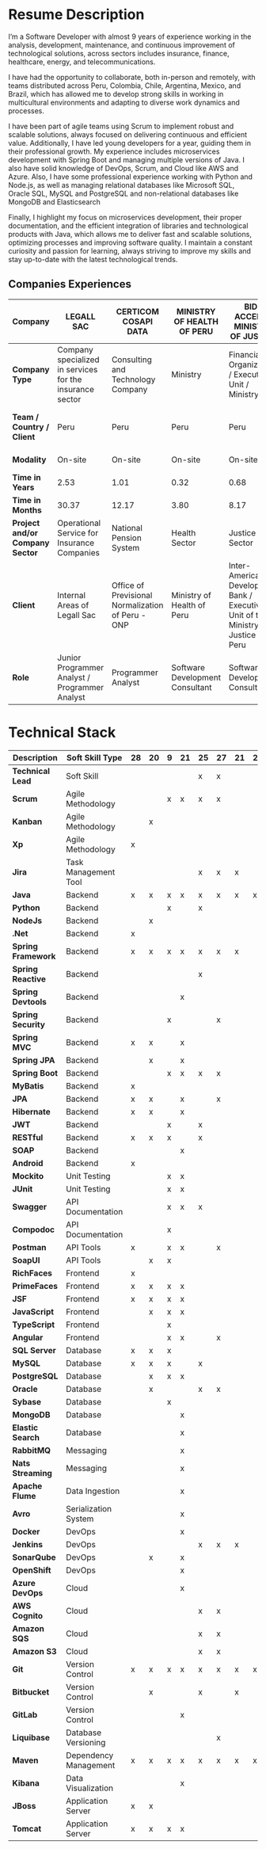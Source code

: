 # Resume Description

I’m a Software Developer with almost 9 years of experience working in the analysis, development, maintenance, and continuous improvement of technological solutions, across sectors includes insurance, finance, healthcare, energy, and telecommunications.

I have had the opportunity to collaborate, both in-person and remotely, with teams distributed across Peru, Colombia, Chile, Argentina, Mexico, and Brazil, which has allowed me to develop strong skills in working in multicultural environments and adapting to diverse work dynamics and processes.

I have been part of agile teams using Scrum to implement robust and scalable solutions, always focused on delivering continuous and efficient value. Additionally, I have led young developers for a year, guiding them in their professional growth. My experience includes microservices development with Spring Boot and managing multiple versions of Java. I also have solid knowledge of DevOps, Scrum, and Cloud  like AWS and Azure. 
Also, I have some professional experience working with Python and Node.js, as well as managing relational databases like Microsoft SQL, Oracle SQL, MySQL and PostgreSQL and non-relational databases like MongoDB and Elasticsearch
 
Finally, I highlight my focus on microservices development, their proper documentation, and the efficient integration of libraries and technological products with Java, which allows me to deliver fast and scalable solutions, optimizing processes and improving software quality. I maintain a constant curiosity and passion for learning, always striving to improve my skills and stay up-to-date with the latest technological trends.


## Companies Experiences

| **Company**                               | LEGALL SAC | CERTICOM COSAPI DATA | MINISTRY OF HEALTH OF PERU | BID / ACCEDE / MINISTRY OF JUSTICE | INDRA | NEXOS SOFTWARE | IMAGEMAKER | CONEXIA | BNP CARDIF COLOMBIA |
|-------------------------------------------|------------|----------------------|----------------------------|-----------------------------------|-------|-----------------|-----------|---------|---------------------|
| **Company Type**                          | Company specialized in services for the insurance sector | Consulting and Technology Company | Ministry | Financial Organization / Executive Unit / Ministry | Global Consulting and Technology Company | Software Factory | Technology Consultant | Software Company | Insurance Company |
| **Team / Country / Client**               | Peru       | Peru                 | Peru                       | Peru                              | Peru - Colombia | Colombia - Mexico | Chile   | Colombia - Argentina | Colombia - Brazil - Mexico - Chile |
| **Modality**                              | On-site    | On-site              | On-site                    | On-site                           | On-site - Remote | On-site - Remote | Remote | Remote | Remote |
| **Time in Years**                         | 2.53       | 1.01                 | 0.32                       | 0.68                              | 1.05  | 0.54            | 0.51      | 0.40    | 1.72               |
| **Time in Months**                        | 30.37      | 12.17                | 3.80                       | 8.17                              | 12.63 | 6.53            | 6.13      | 4.83    | 20.63              |
| **Project and/or Company Sector**        | Operational Service for Insurance Companies | National Pension System | Health Sector | Justice Sector | Energy Sector | Telecommunications Sector | Financial Sector | Health Sector | Financial Banking Sector |
| **Client**                                | Internal Areas of Legall Sac | Office of Previsional Normalization of Peru - ONP | Ministry of Health of Peru | Inter-American Development Bank / Executive Unit of the Ministry of Justice of Peru | Enel Peru and Enel Colombia | Claro Colombia | Banco Santander Chile | CONEXIA | Internal Areas of BNP CARDIF in different countries |
| **Role**                                  | Junior Programmer Analyst / Programmer Analyst | Programmer Analyst | Software Development Consultant | Software Development Consultant | Programmer Analyst | Development Analyst | Software Developer | Senior Advanced Java Developer | Senior Java Developer III |


# Technical Stack

| **Description**            | **Soft Skill Type**  | 28 | 20 | 9  | 21 | 25 | 27 | 21 | 23 | 17 | **Quantity** |
|----------------------------|----------------------|----|----|----|----|----|----|----|----|----|--------------|
| **Technical Lead**          | Soft Skill           |    |    |    |    | x  | x  |    |    |    | 2            |
| **Scrum**                   | Agile Methodology    |    |    | x  | x  | x  | x  |    |    |    | 4            |
| **Kanban**                  | Agile Methodology    |    | x  |    |    |    |    |    |    |    | 1            |
| **Xp**                      | Agile Methodology    | x  |    |    |    |    |    |    |    |    | 1            |
| **Jira**                    | Task Management Tool |    |    |    |    | x  | x  | x  |    |    | 3            |
| **Java**                    | Backend              | x  | x  | x  | x  | x  | x  | x  | x  | x  | 9            |
| **Python**                  | Backend              |    |    | x  |    | x  |    |    |    |    | 2            |
| **NodeJs**                  | Backend              |    | x  |    |    |    |    |    |    |    | 1            |
| **.Net**                    | Backend              | x  |    |    |    |    |    |    |    |    | 1            |
| **Spring Framework**        | Backend              | x  | x  | x  | x  | x  | x  | x  |    | x  | 8            |
| **Spring Reactive**         | Backend              |    |    |    |    | x  |    |    |    |    | 1            |
| **Spring Devtools**         | Backend              |    |    |    | x  |    |    |    |    |    | 1            |
| **Spring Security**         | Backend              |    |    | x  |    |    | x  |    |    |    | 2            |
| **Spring MVC**              | Backend              | x  | x  |    | x  |    |    |    |    |    | 3            |
| **Spring JPA**              | Backend              |    | x  |    | x  |    |    |    |    |    | 1            |
| **Spring Boot**             | Backend              |    |    | x  | x  | x  | x  |    |    |    | 5            |
| **MyBatis**                 | Backend              | x  |    |    |    |    |    |    |    |    | 1            |
| **JPA**                     | Backend              | x  | x  |    | x  |    | x  |    |    |    | 5            |
| **Hibernate**               | Backend              | x  | x  |    | x  |    |    |    |    |    | 4            |
| **JWT**                     | Backend              |    |    | x  |    | x  |    |    |    |    | 3            |
| **RESTful**                 | Backend              | x  | x  | x  |    | x  |    |    |    |    | 4            |
| **SOAP**                    | Backend              |    |    |    | x  |    |    |    |    |    | 1            |
| **Android**                 | Backend              | x  |    |    |    |    |    |    |    |    | 1            |
| **Mockito**                 | Unit Testing         |    |    | x  | x  |    |    |    |    |    | 2            |
| **JUnit**                   | Unit Testing         |    |    | x  | x  |    |    |    |    |    | 2            |
| **Swagger**                 | API Documentation    |    |    | x  | x  | x  |    |    |    |    | 3            |
| **Compodoc**                | API Documentation    |    |    | x  |    |    |    |    |    |    | 1            |
| **Postman**                 | API Tools            | x  |    | x  | x  |    | x  |    |    | x  | 5            |
| **SoapUI**                  | API Tools            |    | x  | x  |    |    |    |    |    |    | 2            |
| **RichFaces**               | Frontend             | x  |    |    |    |    |    |    |    |    | 1            |
| **PrimeFaces**              | Frontend             | x  | x  | x  | x  |    |    |    |    |    | 4            |
| **JSF**                     | Frontend             | x  | x  | x  | x  |    |    |    |    |    | 4            |
| **JavaScript**              | Frontend             |    | x  | x  | x  |    |    |    |    |    | 3            |
| **TypeScript**              | Frontend             |    |    | x  |    |    |    |    |    |    | 1            |
| **Angular**                 | Frontend             |    |    | x  | x  |    | x  |    |    |    | 3            |
| **SQL Server**              | Database             | x  | x  | x  |    |    |    |    |    |    | 3            |
| **MySQL**                   | Database             | x  | x  | x  |    | x  |    |    |    |    | 4            |
| **PostgreSQL**              | Database             |    | x  | x  | x  |    |    |    |    |    | 3            |
| **Oracle**                  | Database             |    | x  |    |    | x  | x  |    |    |    | 4            |
| **Sybase**                  | Database             |    |    | x  |    |    |    |    |    |    | 1            |
| **MongoDB**                 | Database             |    |    |    | x  |    |    |    |    |    | 1            |
| **Elastic Search**          | Database             |    |    |    | x  |    |    |    |    |    | 1            |
| **RabbitMQ**                | Messaging            |    |    |    | x  |    |    |    |    |    | 1            |
| **Nats Streaming**          | Messaging            |    |    |    | x  |    |    |    |    |    | 1            |
| **Apache Flume**            | Data Ingestion       |    |    |    | x  |    |    |    |    |    | 1            |
| **Avro**                    | Serialization System |    |    |    | x  |    |    |    |    |    | 1            |
| **Docker**                  | DevOps               |    |    |    | x  |    |    |    |    |    | 1            |
| **Jenkins**                 | DevOps               |    |    |    |    | x  | x  | x  |    |    | 3            |
| **SonarQube**               | DevOps               |    | x  |    | x  |    |    |    |    |    | 2            |
| **OpenShift**               | DevOps               |    |    |    | x  |    |    |    |    |    | 1            |
| **Azure DevOps**            | Cloud                |    |    |    | x  |    |    |    |    |    | 1            |
| **AWS Cognito**             | Cloud                |    |    |    |    | x  | x  |    |    |    | 2            |
| **Amazon SQS**             | Cloud                |    |    |    |    | x  | x  |    |    |    | 2            |
| **Amazon S3**              | Cloud                |    |    |    |    | x  | x  |    |    |    | 2            |
| **Git**                     | Version Control      | x  | x  | x  | x  | x  | x  | x  | x  | x  | 9            |
| **Bitbucket**               | Version Control      |    | x  |    |    | x  |    | x  |    |    | 3            |
| **GitLab**                  | Version Control      |    |    |    | x  |    |    |    |    |    | 1            |
| **Liquibase**               | Database Versioning  |    |    |    |    |    | x  |    |    |    | 1            |
| **Maven**                   | Dependency Management| x  | x  | x  | x  | x  | x  | x  | x  | x  | 9            |
| **Kibana**                  | Data Visualization   |    |    |    | x  |    |    |    |    |    | 1            |
| **JBoss**                   | Application Server   | x  | x  |    |    |    |    |    |    |    | 2            |
| **Tomcat**                  | Application Server   | x  | x  | x  | x  |    |    |    |    |    | 

